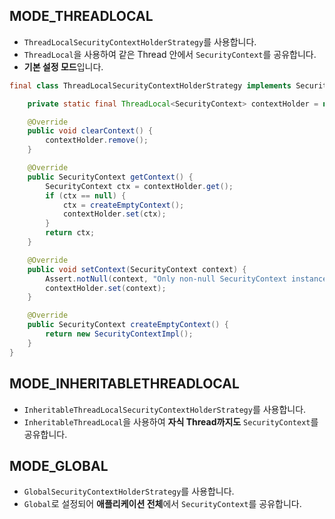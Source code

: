 ## MODE_THREADLOCAL
- `ThreadLocalSecurityContextHolderStrategy`를 사용합니다.
- `ThreadLocal`을 사용하여 같은 Thread 안에서 `SecurityContext`를 공유합니다.
- **기본 설정 모드**입니다.
```java
final class ThreadLocalSecurityContextHolderStrategy implements SecurityContextHolderStrategy {

	private static final ThreadLocal<SecurityContext> contextHolder = new ThreadLocal<>();

	@Override
	public void clearContext() {
		contextHolder.remove();
	}

	@Override
	public SecurityContext getContext() {
		SecurityContext ctx = contextHolder.get();
		if (ctx == null) {
			ctx = createEmptyContext();
			contextHolder.set(ctx);
		}
		return ctx;
	}

	@Override
	public void setContext(SecurityContext context) {
		Assert.notNull(context, "Only non-null SecurityContext instances are permitted");
		contextHolder.set(context);
	}

	@Override
	public SecurityContext createEmptyContext() {
		return new SecurityContextImpl();
	}
}
```

## MODE_INHERITABLETHREADLOCAL
- `InheritableThreadLocalSecurityContextHolderStrategy`를 사용합니다.
- `InheritableThreadLocal`을 사용하여 **자식 Thread까지도** `SecurityContext`를 공유합니다.

## MODE_GLOBAL
- `GlobalSecurityContextHolderStrategy`를 사용합니다.
- `Global`로 설정되어 **애플리케이션 전체**에서 `SecurityContext`를 공유합니다.